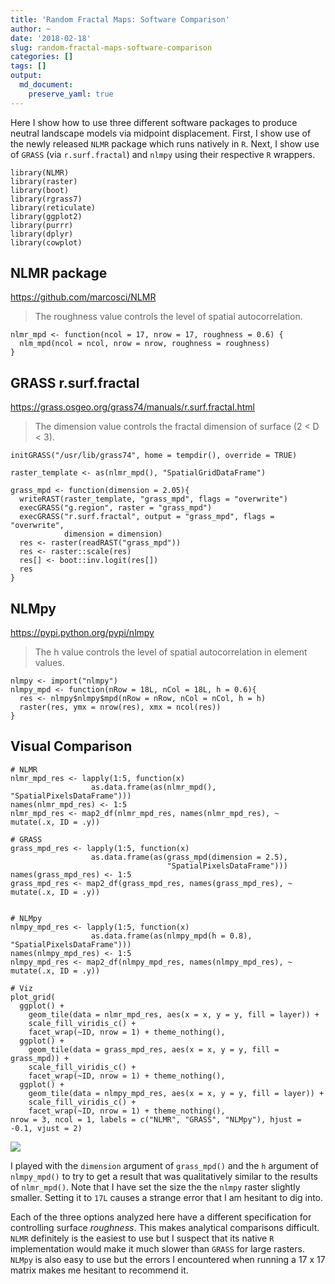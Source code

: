 ```yaml
---
title: 'Random Fractal Maps: Software Comparison'
author: ~
date: '2018-02-18'
slug: random-fractal-maps-software-comparison
categories: []
tags: []
output: 
  md_document:
    preserve_yaml: true
---
```


Here I show how to use three different software packages to produce
neutral landscape models via midpoint displacement. First, I show use of
the newly released `NLMR` package which runs natively in `R`. Next, I
show use of `GRASS` (via `r.surf.fractal`) and `nlmpy` using their
respective `R` wrappers.

    library(NLMR)
    library(raster)
    library(boot)
    library(rgrass7)
    library(reticulate)
    library(ggplot2)
    library(purrr)
    library(dplyr)
    library(cowplot)

NLMR package
------------

<https://github.com/marcosci/NLMR>

> The roughness value controls the level of spatial autocorrelation.

    nlmr_mpd <- function(ncol = 17, nrow = 17, roughness = 0.6) {
      nlm_mpd(ncol = ncol, nrow = nrow, roughness = roughness)
    }

GRASS r.surf.fractal
--------------------

<https://grass.osgeo.org/grass74/manuals/r.surf.fractal.html>

> The dimension value controls the fractal dimension of surface (2 &lt;
> D &lt; 3).

    initGRASS("/usr/lib/grass74", home = tempdir(), override = TRUE)

    raster_template <- as(nlmr_mpd(), "SpatialGridDataFrame")

    grass_mpd <- function(dimension = 2.05){
      writeRAST(raster_template, "grass_mpd", flags = "overwrite")
      execGRASS("g.region", raster = "grass_mpd")
      execGRASS("r.surf.fractal", output = "grass_mpd", flags = "overwrite", 
                dimension = dimension)
      res <- raster(readRAST("grass_mpd"))
      res <- raster::scale(res)
      res[] <- boot::inv.logit(res[])
      res
    }

NLMpy
-----

<https://pypi.python.org/pypi/nlmpy>

> The h value controls the level of spatial autocorrelation in element
> values.

    nlmpy <- import("nlmpy")
    nlmpy_mpd <- function(nRow = 18L, nCol = 18L, h = 0.6){
      res <- nlmpy$nlmpy$mpd(nRow = nRow, nCol = nCol, h = h)
      raster(res, ymx = nrow(res), xmx = ncol(res))
    }

Visual Comparison
-----------------

    # NLMR
    nlmr_mpd_res <- lapply(1:5, function(x) 
                      as.data.frame(as(nlmr_mpd(), "SpatialPixelsDataFrame")))
    names(nlmr_mpd_res) <- 1:5
    nlmr_mpd_res <- map2_df(nlmr_mpd_res, names(nlmr_mpd_res), ~ mutate(.x, ID = .y))

    # GRASS
    grass_mpd_res <- lapply(1:5, function(x) 
                      as.data.frame(as(grass_mpd(dimension = 2.5),
                                       "SpatialPixelsDataFrame")))
    names(grass_mpd_res) <- 1:5
    grass_mpd_res <- map2_df(grass_mpd_res, names(grass_mpd_res), ~ mutate(.x, ID = .y))


    # NLMpy
    nlmpy_mpd_res <- lapply(1:5, function(x) 
                      as.data.frame(as(nlmpy_mpd(h = 0.8), "SpatialPixelsDataFrame")))
    names(nlmpy_mpd_res) <- 1:5
    nlmpy_mpd_res <- map2_df(nlmpy_mpd_res, names(nlmpy_mpd_res), ~ mutate(.x, ID = .y))

    # Viz
    plot_grid(
      ggplot() + 
        geom_tile(data = nlmr_mpd_res, aes(x = x, y = y, fill = layer)) + 
        scale_fill_viridis_c() + 
        facet_wrap(~ID, nrow = 1) + theme_nothing(),
      ggplot() + 
        geom_tile(data = grass_mpd_res, aes(x = x, y = y, fill = grass_mpd)) + 
        scale_fill_viridis_c() + 
        facet_wrap(~ID, nrow = 1) + theme_nothing(),
      ggplot() + 
        geom_tile(data = nlmpy_mpd_res, aes(x = x, y = y, fill = layer)) + 
        scale_fill_viridis_c() + 
        facet_wrap(~ID, nrow = 1) + theme_nothing(), 
    nrow = 3, ncol = 1, labels = c("NLMR", "GRASS", "NLMpy"), hjust = -0.1, vjust = 2)

![](../images/comparison-1.png)

I played with the `dimension` argument of `grass_mpd()` and the `h`
argument of `nlmpy_mpd()` to try to get a result that was qualitatively
similar to the results of `nlmr_mpd()`. Note that I have set the size
the the `nlmpy` raster slightly smaller. Setting it to `17L` causes a
strange error that I am hesitant to dig into.

Each of the three options analyzed here have a different specification
for controlling surface *roughness*. This makes analytical comparisons
difficult. `NLMR` definitely is the easiest to use but I suspect that
its native `R` implementation would make it much slower than `GRASS` for
large rasters. `NLMpy` is also easy to use but the errors I encountered
when running a 17 x 17 matrix makes me hesitant to recommend it.
